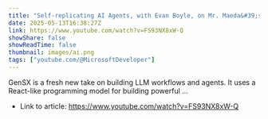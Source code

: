 ```yaml
---
title: "Self-replicating AI Agents, with Evan Boyle, on Mr. Maeda&#39;s Cozy AI Kitchen"
date: 2025-05-13T16:38:27Z
link: https://www.youtube.com/watch?v=FS93NX8xW-Q
showShare: false
showReadTime: false
thumbnail: images/ai.png
tags: ["youtube.com/@MicrosoftDeveloper"]
---
```

GenSX is a fresh new take on building LLM workflows and agents. It uses a React-like programming model for building powerful ...

- Link to article: https://www.youtube.com/watch?v=FS93NX8xW-Q